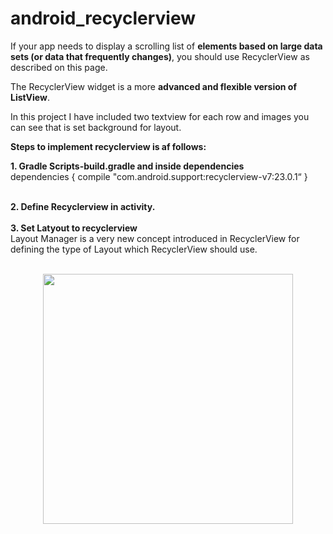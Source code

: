 # android_recyclerview

If your app needs to display a scrolling list of <b>elements based on large data sets (or data that frequently changes)</b>, you should use RecyclerView as described on this page.

The RecyclerView widget is a more <b>advanced and flexible version of ListView</b>.

In this project I have included two textview for each row and images you can see that is set background for layout.

<b>Steps to implement recyclerview is af follows:</b>

<b> 1. Gradle Scripts-build.gradle and inside dependencies </b><br>
      dependencies { 
               compile "com.android.support:recyclerview-v7:23.0.1“
       }<br><br>
       
<b> 2. Define Recyclerview in activity. </b><br><br>
<b> 3. Set Latyout to recyclerview </b><br>
Layout Manager is a very new concept introduced in RecyclerView for defining the type of Layout which RecyclerView should use.
     <br><br>

<div align="center">
    <img src="https://user-images.githubusercontent.com/35371687/46991877-5384b000-d125-11e8-879c-0c52245a6c06.png" width="400px"</img> 
</div>
